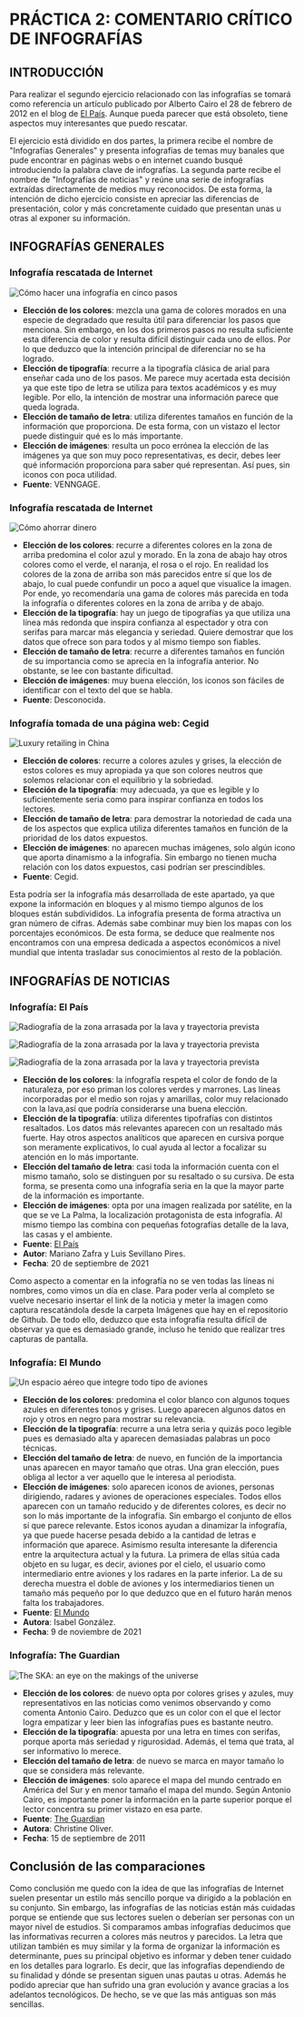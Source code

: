 # PRÁCTICA 2: COMENTARIO CRÍTICO DE INFOGRAFÍAS

## INTRODUCCIÓN

Para realizar el segundo ejercicio relacionado con las infografías 
se tomará como referencia un artículo publicado por Alberto Cairo 
el 28 de febrero de 2012 en el blog de [El País](https://blogs.elpais.com/periodismo-con-futuro/2012/02/elegirgrafico.html). 
Aunque pueda parecer que está obsoleto, tiene aspectos muy 
interesantes que puedo rescatar. 

El ejercicio está dividido en dos partes, la primera recibe el 
nombre de "Infografías Generales" y presenta infografías de temas 
muy banales que pude encontrar en páginas webs o en internet 
cuando busqué introduciendo la palabra clave de 
infografías. La segunda parte recibe el nombre de "Infografías de 
noticias" y reúne una serie de infografías extraídas directamente 
de medios muy reconocidos. De esta forma, la intención de dicho 
ejercicio consiste en apreciar las diferencias de presentación, 
color y más concretamente cuidado que presentan unas u otras al 
exponer su información.

## INFOGRAFÍAS GENERALES

### Infografía rescatada de Internet

![Cómo hacer una infografía en cinco pasos](/imagenes/infografiageneral1.png)

- **Elección de los colores**: mezcla una gama de colores morados en 
una especie de degradado que resulta útil para diferenciar los 
pasos que menciona. Sin embargo, en los dos primeros pasos no 
resulta suficiente esta diferencia de color y resulta difícil 
distinguir cada uno de ellos. Por lo que deduzco que la intención 
principal de diferenciar no se ha logrado. 
- **Elección de tipografía**: recurre a la tipografía clásica de arial para enseñar 
cada uno de los pasos. Me parece muy acertada esta decisión ya que 
este tipo de letra se utiliza para textos académicos y es muy 
legible. Por ello, la intención de mostrar una información parece que queda lograda.
- **Elección de tamaño de letra**: utiliza diferentes tamaños 
en función de la información que proporciona. De esta forma, con 
un vistazo el lector puede distinguir qué es lo más importante. 
- **Elección de imágenes**: resulta un poco errónea la elección de las 
imágenes ya que son muy poco representativas, es decir, debes leer 
qué información proporciona para saber qué representan. Así pues, 
sin iconos con poca utilidad. 
- **Fuente**: VENNGAGE.

### Infografía rescatada de Internet

![Cómo ahorrar dinero](/imagenes/infografiageneral2.png)

- **Elección de los colores**: recurre a diferentes colores en la zona 
de arriba predomina el color azul y morado. En la zona de abajo 
hay otros colores como el verde, el naranja, el rosa o el rojo. En 
realidad los colores de la zona de arriba son más parecidos entre 
sí que los de abajo, lo cual puede confundir un poco a aquel que 
visualice la imagen. Por ende, yo recomendaría una gama de colores 
más parecida en toda la infografía o diferentes colores en la zona 
de arriba y de abajo. 
- **Elección de la tipografía**: hay un juego de 
tipografías ya que utiliza una línea más redonda que inspira 
confianza al espectador y otra con serifas para marcar más 
elegancia y seriedad. Quiere demostrar que los datos que ofrece 
son para todos y al mismo tiempo son fiables.
- **Elección de tamaño de letra**: recurre a diferentes 
tamaños en función de su importancia como se aprecia en la 
infografía anterior. No obstante, se lee con bastante dificultad. 
- **Elección de imágenes**: muy buena elección, los iconos son fáciles 
de identificar con el texto del que se habla. 
- **Fuente**: Desconocida.

### Infografía tomada de una página web: Cegid

![Luxury retailing in China](/imagenes/infografiageneral3.png)

- **Elección de colores**: recurre a colores azules y grises, la 
elección de estos colores es muy apropiada ya que son colores 
neutros que solemos relacionar con el equilibrio y la sobriedad.  
- **Elección de la tipografía**: muy adecuada, ya que es legible y lo 
suficientemente seria como para inspirar confianza en todos los 
lectores. 
- **Elección de tamaño de letra**: para demostrar la 
notoriedad de cada una de los aspectos que explica utiliza 
diferentes tamaños en función de la prioridad de los datos 
expuestos. 
- **Elección de imágenes**: no aparecen muchas imágenes, 
solo algún icono que aporta dinamismo a la infografía. Sin embargo 
no tienen mucha relación con los datos expuestos, casi podrían ser 
prescindibles. 
- **Fuente**: Cegid.

Esta podría ser la infografía más desarrollada de este apartado, 
ya que expone la información en bloques y al mismo tiempo algunos 
de los bloques están subdivididos. La infografía presenta de forma 
atractiva un gran número de cifras. Además sabe combinar muy bien 
los mapas con los porcentajes económicos. De esta forma, se deduce 
que realmente nos encontramos con una empresa dedicada a aspectos 
económicos a nivel mundial que intenta trasladar sus conocimientos 
al resto de la población.

## INFOGRAFÍAS DE NOTICIAS

### Infografía: El País

![Radiografía de la zona arrasada por la lava y trayectoria prevista](/imagenes/captura1.png)

![Radiografía de la zona arrasada por la lava y trayectoria prevista](/imagenes/captura2.png) 

![Radiografía de la zona arrasada por la lava y trayectoria prevista](/imagenes/captura3.png)

- **Elección de los colores**: la infografía respeta el color de fondo 
de la naturaleza, por eso priman los colores verdes y marrones. 
Las líneas incorporadas por el medio son rojas y amarillas, color 
muy relacionado con la lava,así que podría considerarse una buena 
elección. 
- **Elección de la tipografía**: utiliza diferentes 
tipofrafías con distintos resaltados. Los datos más relevantes 
aparecen con un resaltado más fuerte. Hay otros aspectos 
analíticos que aparecen en cursiva porque son meramente 
explicativos, lo cual ayuda al lector a focalizar su atención en 
lo más importante. 
- **Elección del tamaño de letra**: casi toda la 
información cuenta con el mismo tamaño, solo se distinguen por su 
resaltado o su cursiva. De esta forma, se presenta como una 
infografía seria en la que la mayor parte de la información es 
importante. 
- **Elección de imágenes**: opta por una imagen realizada 
por satélite, en la que se ve La Palma, la localización 
protagonista de esta infografía. Al mismo tiempo las combina con 
pequeñas fotografías detalle de la lava, las casas y el ambiente. 
- **Fuente**: [El País](https://elpais.com/ciencia/2021-09-20/volcan-de-la-palma-por-donde-se-espera-que-avancen-las-lenguas-de-lava-hacia-el-mar.html)
- **Autor**: Mariano Zafra y Luis Sevillano Pires. 
- **Fecha**: 20 de septiembre de 2021

Como aspecto a comentar en la infografía no se ven todas las 
líneas ni nombres, como vimos un día en clase. Para poder verla al 
completo se vuelve necesario insertar el link de la noticia y 
meter la imagen como captura rescatándola desde la carpeta 
Imágenes que hay en el repositorio de Github. De todo ello, deduzco que esta infografía 
resulta difícil de observar ya que es demasiado grande, incluso he 
tenido que realizar tres capturas de pantalla.

 
### Infografía: El Mundo

![Un espacio aéreo que integre todo tipo de aviones](/imagenes/infografianoticia2.jpeg)

- **Elección de los colores**: predomina el color blanco con algunos 
toques azules en diferentes tonos y grises. Luego aparecen algunos 
datos en rojo y otros en negro para mostrar su relevancia. 
- **Elección de la tipografía**: recurre a una letra seria y quizás 
poco legible pues es demasiado alta y aparecen demasiadas palabras 
un poco técnicas. 
- **Elección del tamaño de letra**: de nuevo, en 
función de la importancia unas aparecen en mayor tamaño que otras. 
Una gran elección, pues obliga al lector a ver aquello que le 
interesa al periodista. 
- **Elección de imágenes**: solo aparecen 
iconos de aviones, personas dirigiendo, radares y aviones de 
operaciones especiales. Todos ellos aparecen con un tamaño 
reducido y de diferentes colores, es decir no son lo más 
importante de la infografía. Sin embargo el conjunto de ellos sí 
que parece relevante. Estos iconos ayudan a dinamizar la 
infografía, ya que puede hacerse pesada debido a la cantidad de 
letras e información que aparece. Asimismo resulta interesante la 
diferencia entre la arquitectura actual y la futura. La primera de 
ellas sitúa cada objeto en su lugar, es decir, aviones por el 
cielo, el usuario como intermediario entre aviones y los radares 
en la parte inferior. La de su derecha muestra el doble de aviones 
y los intermediarios tienen un tamaño más pequeño por lo que 
deduzco que en el futuro harán menos falta los trabajadores. 
- **Fuente**: [El Mundo](https://www.elmundo.es/economia/2021/11/09/618967fafdddff90758b45b1.html) 
- **Autora**: Isabel González. 
- **Fecha**: 9 de noviembre de 2021



### Infografía: The Guardian

![The SKA: an eye on the makings of the universe](/imagenes/infografianoticia3.png)

- **Elección de los colores**: de nuevo opta por colores grises y azules, muy representativos en las noticias como venimos observando y como 
comenta Antonio Cairo. Deduzco que es un color con el que el lector logra empatizar y leer bien las infografías pues es bastante neutro. 
- **Elección de la tipografía**: apuesta por una letra en times con serifas, porque aporta más seriedad y rigurosidad. Además, el tema que trata, al ser informativo lo merece. 
- **Elección del tamaño de letra**: de nuevo se marca en mayor tamaño lo que se considera más relevante. 
- **Elección de imágenes**: solo aparece el 
mapa del mundo centrado en América del Sur y en menor tamaño el mapa del mundo. Según Antonio Cairo, es importante poner la información en la 
parte superior porque el lector concentra su primer vistazo en esa parte. 
- **Fuente**: [The Guardian](https://www.theguardian.com/science) 
- **Autora**: Christine Oliver. 
- **Fecha**: 15 de septiembre de 2011


## Conclusión de las comparaciones

Como conclusión me quedo con la idea de que las infografías de Internet suelen presentar un estilo más sencillo porque va dirigido a la 
población en su conjunto. Sin embargo, las infografías de las noticias están más cuidadas porque se entiende que sus lectores suelen o 
deberían ser personas con un mayor nivel de estudios. Si comparamos ambas infografías deducimos que las informativas recurren a colores más 
neutros y parecidos. La letra que utilizan también es muy similar y la forma de organizar la información es determinante, pues su principal 
objetivo es informar y deben tener cuidado en los detalles para lograrlo. Es decir, que las infografías dependiendo de 
su finalidad y dónde se presentan siguen unas pautas u otras. Además he podido apreciar que han sufrido una gran evolución y avance gracias a los 
adelantos tecnológicos. De hecho, se ve que las más antiguas son más sencillas. 

